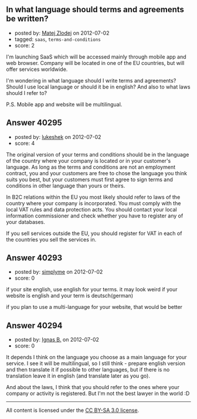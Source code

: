 ## In what language should terms and agreements be written?

- posted by: [Matej Zlodej](https://stackexchange.com/users/-1/15950-matej-zlodej) on 2012-07-02
- tagged: `saas`, `terms-and-conditions`
- score: 2

I'm launching SaaS which will be accessed mainly through mobile app and web browser. Company will be located in one of the EU countries, but will offer services worldwide.

I'm wondering in what language should I write terms and agreements? Should I use local language or should it be in english? And also to what laws should I refer to? 

P.S. Mobile app and website will be multilingual.


## Answer 40295

- posted by: [lukeshek](https://stackexchange.com/users/-1/16193-lukeshek) on 2012-07-02
- score: 4

The original version of your terms and conditions should be in the language of the country where your company is located or in your customer's language. As long as the terms and conditions are not an employment contract, you and your customers are free to chose the language you think suits you best, but your customers must first agree to sign terms and conditions in other language than yours or theirs.

In B2C relations within the EU you most likely should refer to laws of the country where your company is incorporated. You must comply with the local VAT rules and data protection acts. You should contact your local information commissioner and check whether you have to register any of your databases.

If you sell services outside the EU, you should register for VAT in each of the countries you sell the services in.


## Answer 40293

- posted by: [simplyme](https://stackexchange.com/users/-1/11458-simplyme) on 2012-07-02
- score: 0

if your site english, use english for your terms. it may look weird if your website is english and your term is deutsch(german)

if you plan to use a multi-language for your website, that would be better


## Answer 40294

- posted by: [Ignas B.](https://stackexchange.com/users/-1/18577-ignas-b) on 2012-07-02
- score: 0

It depends I think on the language you choose as a main language for your service. I see it will be multilingual, so I still think - prepare english version and then translate it if possible to other languages, but if there is no translation leave it in english (and translate  later as you go). 

And about the laws, I think that you should refer to the ones where your company or activity is registered. But I'm not the best lawyer in the world :D



---

All content is licensed under the [CC BY-SA 3.0 license](https://creativecommons.org/licenses/by-sa/3.0/).
